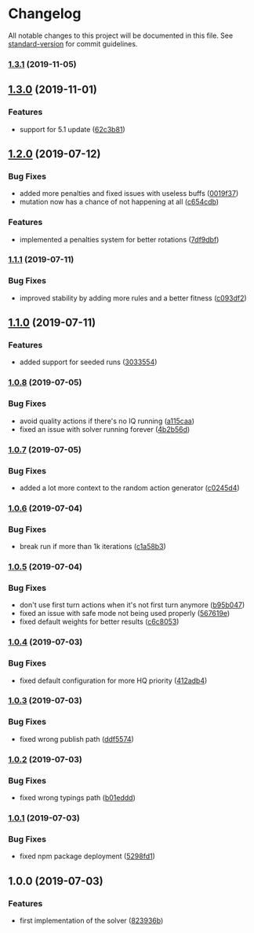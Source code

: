 # Changelog

All notable changes to this project will be documented in this file. See [standard-version](https://github.com/conventional-changelog/standard-version) for commit guidelines.

### [1.3.1](https://github.com/ffxiv-teamcraft/crafting-solver/compare/v1.3.0...v1.3.1) (2019-11-05)



## [1.3.0](https://github.com/ffxiv-teamcraft/crafting-solver/compare/v1.2.0...v1.3.0) (2019-11-01)


### Features

* support for 5.1 update ([62c3b81](https://github.com/ffxiv-teamcraft/crafting-solver/commit/62c3b81))



## [1.2.0](https://github.com/ffxiv-teamcraft/crafting-solver/compare/v1.1.1...v1.2.0) (2019-07-12)


### Bug Fixes

* added more penalties and fixed issues with useless buffs ([0019f37](https://github.com/ffxiv-teamcraft/crafting-solver/commit/0019f37))
* mutation now has a chance of not happening at all ([c654cdb](https://github.com/ffxiv-teamcraft/crafting-solver/commit/c654cdb))


### Features

* implemented a penalties system for better rotations ([7df9dbf](https://github.com/ffxiv-teamcraft/crafting-solver/commit/7df9dbf))



### [1.1.1](https://github.com/ffxiv-teamcraft/crafting-solver/compare/v1.1.0...v1.1.1) (2019-07-11)


### Bug Fixes

* improved stability by adding more rules and a better fitness ([c093df2](https://github.com/ffxiv-teamcraft/crafting-solver/commit/c093df2))



## [1.1.0](https://github.com/ffxiv-teamcraft/crafting-solver/compare/v1.0.8...v1.1.0) (2019-07-11)


### Features

* added support for seeded runs ([3033554](https://github.com/ffxiv-teamcraft/crafting-solver/commit/3033554))



### [1.0.8](https://github.com/ffxiv-teamcraft/crafting-solver/compare/v1.0.7...v1.0.8) (2019-07-05)


### Bug Fixes

* avoid quality actions if there's no IQ running ([a115caa](https://github.com/ffxiv-teamcraft/crafting-solver/commit/a115caa))
* fixed an issue with solver running forever ([4b2b56d](https://github.com/ffxiv-teamcraft/crafting-solver/commit/4b2b56d))



### [1.0.7](https://github.com/ffxiv-teamcraft/crafting-solver/compare/v1.0.6...v1.0.7) (2019-07-05)


### Bug Fixes

* added a lot more context to the random action generator ([c0245d4](https://github.com/ffxiv-teamcraft/crafting-solver/commit/c0245d4))



### [1.0.6](https://github.com/ffxiv-teamcraft/crafting-solver/compare/v1.0.5...v1.0.6) (2019-07-04)


### Bug Fixes

* break run if more than 1k iterations ([c1a58b3](https://github.com/ffxiv-teamcraft/crafting-solver/commit/c1a58b3))



### [1.0.5](https://github.com/ffxiv-teamcraft/crafting-solver/compare/v1.0.4...v1.0.5) (2019-07-04)


### Bug Fixes

* don't use first turn actions when it's not first turn anymore ([b95b047](https://github.com/ffxiv-teamcraft/crafting-solver/commit/b95b047))
* fixed an issue with safe mode not being used properly ([567619e](https://github.com/ffxiv-teamcraft/crafting-solver/commit/567619e))
* fixed default weights for better results ([c6c8053](https://github.com/ffxiv-teamcraft/crafting-solver/commit/c6c8053))



### [1.0.4](https://github.com/ffxiv-teamcraft/crafting-solver/compare/v1.0.3...v1.0.4) (2019-07-03)


### Bug Fixes

* fixed default configuration for more HQ priority ([412adb4](https://github.com/ffxiv-teamcraft/crafting-solver/commit/412adb4))



### [1.0.3](https://github.com/ffxiv-teamcraft/crafting-solver/compare/v1.0.2...v1.0.3) (2019-07-03)


### Bug Fixes

* fixed wrong publish path ([ddf5574](https://github.com/ffxiv-teamcraft/crafting-solver/commit/ddf5574))



### [1.0.2](https://github.com/ffxiv-teamcraft/crafting-solver/compare/v1.0.1...v1.0.2) (2019-07-03)


### Bug Fixes

* fixed wrong typings path ([b01eddd](https://github.com/ffxiv-teamcraft/crafting-solver/commit/b01eddd))



### [1.0.1](https://github.com/ffxiv-teamcraft/crafting-solver/compare/v1.0.0...v1.0.1) (2019-07-03)


### Bug Fixes

* fixed npm package deployment ([5298fd1](https://github.com/ffxiv-teamcraft/crafting-solver/commit/5298fd1))



## 1.0.0 (2019-07-03)


### Features

* first implementation of the solver ([823936b](https://github.com/ffxiv-teamcraft/crafting-solver/commit/823936b))
